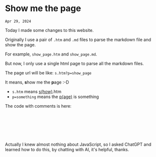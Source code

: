 # Show me the page
`Apr 29, 2024`

Today I made some changes to this website. 

Originally I use a pair of `.htm` and `.md` files to parse the markdown file and show the page.

For example, `show_page.htm` and `show_page.md`.

But now, I only use a single html page to parse all the markdown files.

The page url will be like: `s.htm?p=show_page`

It means, **s**how me the **p**age :-D
- `s.htm` means <u>s(how)</u>.htm
- `p=something` means the <u>p(age)</u> is something

The code with comments is here:

<code>
<main>
  <script>
  document.addEventListener('DOMContentLoaded', function() {
  const searchParams = new URLSearchParams(window.location.search);
  var md_file = searchParams.get('p') + ".md";
  
  // Select the <zero-md> element
  var zeroMdElement = document.querySelector('zero-md');
  
  // Check if the element exists before setting the src attribute
  if (zeroMdElement) {
  
  // Set the src attribute with the value of md_file variable
  zeroMdElement.setAttribute('src', md_file);
  } else {
  console.error('Zero-MD element not found');
  }
  });
  </script>
<zero-md></zero-md>
</main>
</code>

Actually I knew almost nothing about JavaScript, so I asked ChatGPT and learned how to do this, by chatting with AI, it's helpful, thanks.
